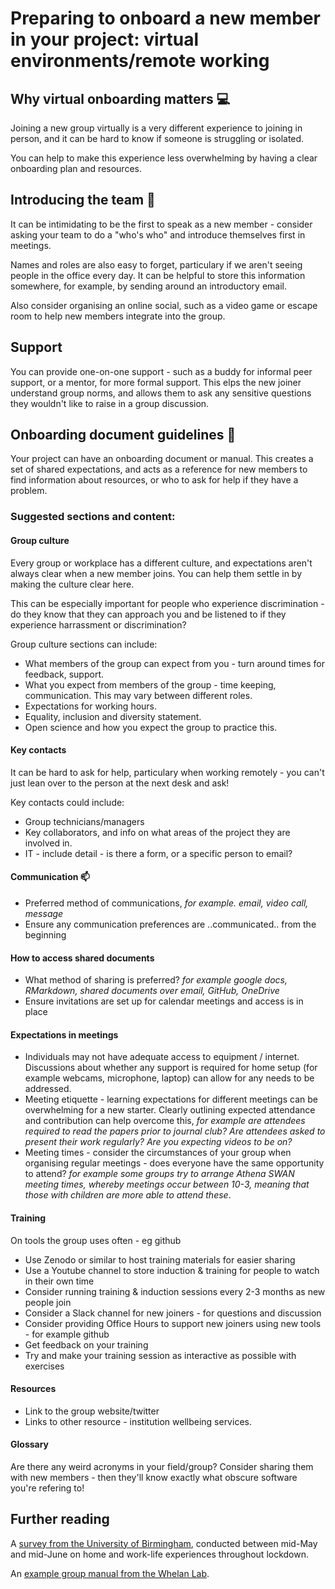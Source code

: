 # Preparing to onboard a new member in your project: virtual environments/remote working

## Why virtual onboarding matters :computer:

Joining a new group virtually is a very different experience to joining in person, and it can be hard to know if someone is struggling or isolated. 
 
You can help to make this experience less overwhelming by having a clear onboarding plan and resources. 

## Introducing the team 	:wave:

It can be intimidating to be the first to speak as a new member - consider asking your team to do a "who's who" and introduce themselves first in meetings.

Names and roles are also easy to forget, particulary if we aren't seeing people in the office every day. 
It can be helpful to store this information somewhere, for example, by sending around an introductory email.

Also consider organising an online social, such as a video game or escape room to help new members integrate into the group. 

## Support

You can provide one-on-one support - such as a buddy for informal peer support, or a mentor, for more formal support.
This elps the new joiner understand group norms, and allows them to ask any sensitive questions they wouldn't like to raise in a group discussion.

## Onboarding document guidelines :open_book:

Your project can have an onboarding document or manual. 
This creates a set of shared expectations, and acts as a reference for new members to find information about resources, or who to ask for help if they have a problem.

### Suggested sections and content:

#### Group culture

Every group or workplace has a different culture, and expectations aren't always clear when a new member joins. 
You can help them settle in by making the culture clear here. 

This can be especially important for people who experience discrimination - do they know that they can approach you and be listened to if they experience harrassment or discrimination?

Group culture sections can include:
* What members of the group can expect from you - turn around times for feedback, support.
* What you expect from members of the group - time keeping, communication. This may vary between different roles.
* Expectations for working hours.
* Equality, inclusion and diversity statement.
* Open science and how you expect the group to practice this.

#### Key contacts

It can be hard to ask for help, particulary when working remotely - you can't just lean over to the person at the next desk and ask! 

Key contacts could include:
* Group technicians/managers
* Key collaborators, and info on what areas of the project they are involved in.
* IT - include detail - is there a form, or a specific person to email?


#### Communication :mailbox:

- Preferred method of communications, _for example. email, video call, message_
- Ensure any communication preferences are ..communicated.. from the beginning


#### How to access shared documents

- What method of sharing is preferred? _for example google docs, RMarkdown, shared documents over email, GitHub, OneDrive_ 
- Ensure invitations are set up for calendar meetings and access is in place

#### Expectations in meetings

- Individuals may not have adequate access to equipment / internet. 
Discussions about whether any support is required for home setup (for example webcams, microphone, laptop) can allow for any needs to be addressed.
- Meeting etiquette - learning expectations for different meetings can be overwhelming for a new starter. 
Clearly outlining expected attendance and contribution can help overcome this, _for example are attendees required to read the papers prior to journal club? Are attendees asked to present their work regularly? Are you expecting videos to be on?_
- Meeting times - consider the circumstances of your group when organising regular meetings - does everyone have the same opportunity to attend? _for example some groups try to arrange Athena SWAN meeting times, whereby meetings occur between 10-3, meaning that those with children are more able to attend these_.


#### Training
On tools the group uses often - eg github

* Use Zenodo or similar to host training materials for easier sharing 
* Use a Youtube channel to store induction & training for people to watch in their own time
* Consider running training & induction sessions every 2-3 months as new people join
* Consider a Slack channel for new joiners - for questions and discussion 
* Consider providing Office Hours to support new joiners using new tools - for example github
* Get feedback on your training
* Try and make your training session as interactive as possible with exercises 

#### Resources 

* Link to the group website/twitter
* Links to other resource - institution wellbeing services.

#### Glossary

Are there any weird acronyms in your field/group?
Consider sharing them with new members - then they'll know exactly what obscure software you're refering to!

## Further reading
A [survey from the University of Birmingham](https://www.birmingham.ac.uk/Documents/college-social-sciences/business/research/wirc/epp-working-from-home-COVID-19-lockdown.pdf), conducted between mid-May and mid-June on home and work-life experiences throughout lockdown.

An [example group manual from the Whelan Lab](https://fionajanewhelan.wixsite.com/home/manual).
